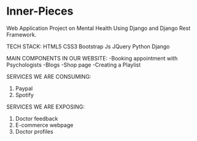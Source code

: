 # Inner-Pieces
Web Application Project on Mental Health Using Django and Django Rest Framework.

TECH STACK:
HTML5
CSS3
Bootstrap
Js
JQuery
Python
Django

MAIN COMPONENTS IN OUR WEBSITE:
-Booking appointment with Psychologists
-Blogs
-Shop page
-Creating a Playlist

SERVICES WE ARE CONSUMING:
1. Paypal
2. Spotify

SERVICES WE ARE EXPOSING:
1. Doctor feedback
2. E-commerce webpage
3. Doctor profiles
